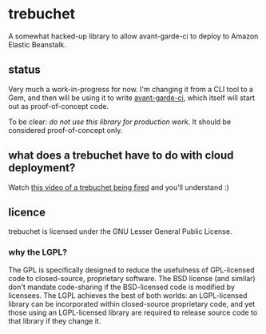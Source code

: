 # trebuchet

A somewhat hacked-up library to allow avant-garde-ci to deploy to Amazon Elastic Beanstalk.

## status

Very much a work-in-progress for now.  I'm changing it from a CLI tool to a Gem, and then will be using it to write [avant-garde-ci](http://www.github.com/duncan-bayne/avant-garde-ci), which itself will start out as proof-of-concept code.

To be clear: *do not use this library for production work*. It should be considered proof-of-concept only.

## what does a trebuchet have to do with cloud deployment?

Watch [this video of a trebuchet being fired](http://www.youtube.com/watch?v=thiTa8wfZsc) and you'll understand :)

## licence

trebuchet is licensed under the GNU Lesser General Public License.

### why the LGPL?

The GPL is specifically designed to reduce the usefulness of GPL-licensed code to closed-source, proprietary software. The BSD license (and similar) don't mandate code-sharing if the BSD-licensed code is modified by licensees. The LGPL achieves the best of both worlds: an LGPL-licensed library can be incorporated within closed-source proprietary code, and yet those using an LGPL-licensed library are required to release source code to that library if they change it.
